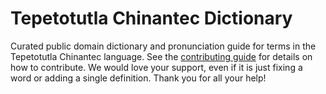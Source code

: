 
# Tepetotutla Chinantec Dictionary

Curated public domain dictionary and pronunciation guide for terms in the Tepetotutla Chinantec language. See the [contributing guide](https://github.com/drumworkteam/term/blob/make/.github/contributing.md) for details on how to contribute. We would love your support, even if it is just fixing a word or adding a single definition. Thank you for all your help!